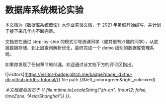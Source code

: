 # 数据库系统概论实验

本文档为《数据库系统概论》大作业实验文档，于 2021 年暑假开始编写，并计划于接下来几年内不断完善。

文档志在通过 step-by-step 的模式引导选课同学（或其他有兴趣的同学），从底层数据存储，到上层查询解析优化，最终完成一个 demo 级别的数据库管理系统。

如果你发现了任何章节的纰漏，欢迎通过该文档下方的评论区指出。

![visitors](https://visitor-badge.glitch.me/badge?page_id=thu-db.github.io/dbs-tutorial/{{ file.path }}&left_color=green&right_color=red)

*本文档最后发布于 {{ file.mtime.toLocaleString("zh-cn", {hour12: false, timeZone: "Asia/Shanghai"}) }}。*
